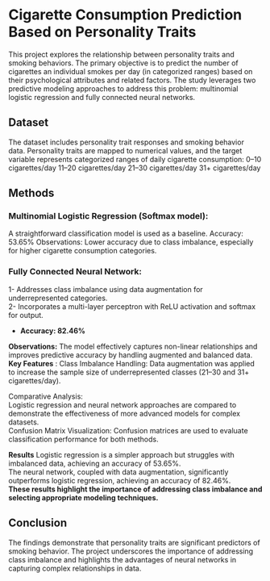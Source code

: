# Cigarette Consumption Prediction Based on Personality Traits
This project explores the relationship between personality traits and smoking behaviors. The primary objective is to predict the number of cigarettes an individual smokes per day (in categorized ranges) based on their psychological attributes and related factors. The study leverages two predictive modeling approaches to address this problem: multinomial logistic regression and fully connected neural networks.

## Dataset
The dataset includes personality trait responses and smoking behavior data. Personality traits are mapped to numerical values, and the target variable represents categorized ranges of daily cigarette consumption:
0–10 cigarettes/day
11–20 cigarettes/day
21–30 cigarettes/day
31+ cigarettes/day

## Methods
### Multinomial Logistic Regression (Softmax model):
A straightforward classification model is used as a baseline.
Accuracy: 53.65%
Observations: Lower accuracy due to class imbalance, especially for higher cigarette consumption categories.


### Fully Connected Neural Network:
1- Addresses class imbalance using data augmentation for underrepresented categories. <br>
2- Incorporates a multi-layer perceptron with ReLU activation and softmax for output. <br>
- **Accuracy: 82.46%**  <br>

**Observations:** The model effectively captures non-linear relationships and improves predictive accuracy by handling augmented and balanced data. <br>
**Key Features** : Class Imbalance Handling: Data augmentation was applied to increase the sample size of underrepresented classes (21–30 and 31+ cigarettes/day).

Comparative Analysis: <br>
Logistic regression and neural network approaches are compared to demonstrate the effectiveness of more advanced models for complex datasets. <br>
Confusion Matrix Visualization: Confusion matrices are used to evaluate classification performance for both methods.

**Results**
Logistic regression is a simpler approach but struggles with imbalanced data, achieving an accuracy of 53.65%. <br>
The neural network, coupled with data augmentation, significantly outperforms logistic regression, achieving an accuracy of 82.46%. <br>
**These results highlight the importance of addressing class imbalance and selecting appropriate modeling techniques.**

## Conclusion
The findings demonstrate that personality traits are significant predictors of smoking behavior. The project underscores the importance of addressing class imbalance and highlights the advantages of neural networks in capturing complex relationships in data.

